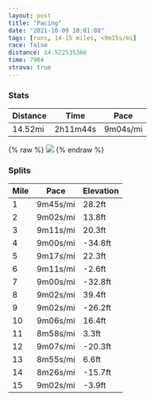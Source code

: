 ```yaml
---
layout: post
title: "Pacing"
date: "2021-10-09 10:01:08"
tags: [runs, 14-15 miles, <9m15s/mi]
race: false
distance: 14.522535366
time: 7904
strava: true
---
```


### Stats

| Distance | Time | Pace |
|----------|------|------|
|14.52mi|2h11m44s|9m04s/mi|

{% raw %}
<img src='https://maps.googleapis.com/maps/api/staticmap?maptype=roadmap&path=enc:iawwFjisbMTo@JiCeEyCYu@fAqFh@s@v@wFb@HwAqAWq@qDkB_@u@eC{Ao@Qs@ZIsBu@_BkARcAUcHgFyAMmDeCKe@_AaA}DiBI]eCgB{@gAsCwAk@Em@k@{B_Ag@aAAcAWf@aAPyCwBHu@g@aAk@{CdAiHQcDbBeFZyBIm@_AuAkDkA_DqB}AsBs@iBKqAHqA~@{CGsBoAiCgBe@wBmBkB}Ec@i@eFaAiCbAmBUgBeB}CwFsCCoHwBiBaAyDcFsFiC_DcDk@aB_@uC^eF[cBk@{@cDiB_IeGaGuDoFuCw@QkGUoAZmBtAg@EwCoAwB{AaE{FaAy@wDFaDUoBk@oAyAkAiDm@Wi@Ta@fARjBfAbCCp@e@hAaBDmCyCcDaB}AOaBfBeBzDmAlHEx@\~Ad@d@z@`@rAOd@aA\sClAkAnBGbCs@x@L~@x@zA`Cj@vCj@rAjDxBhAzEdB~DpJ`FdAbAlArCj@n@lA^~BKbBv@f@|@rAdGtBnDzAdAzBt@bBAbFaBdAFnCdBvG`JzFCv@VlAlAjDzG`@AlChDlDtGxA`BpCVlFi@vBj@nAfAZsArBkCZkABeBW}BbBgISgDIYwAT_Bc@gAeAaDmGsB@sJeC_BaA_CwD_DyBsBo@cCyBoAeDSmBb@}DUyBc@y@oOuJwAsA}Be@kAmAcEqC{Hi@}@L{ArAg@DoDcAcCsAcDsCsBkDqDHoEy@qAaAoBiEw@]g@\W`AThB|@nBJt@m@zAi@ReAKqEcEcDmAa@H_BjBmBxDYbEFZa@dAE|@Ht@f@l@rAv@~@?v@yAH_BdAsAnGmAlBd@tBbDl@tDfAtApAh@fAnA|@pEpBtD|IrEnA`Bv@zBj@r@pA^|CO|A`A^h@dAtFfBzB`@lA~BlAbBJxFs@hCGvExD~BxEd@b@|AVdDGbBr@l@n@nCpFnEvDvFhJtC|@|Ee@hBJ`Ab@v@`BV~Bj@x@zCnBpFrBdCxA|@bArBbExApBbCXZn@fB`A`@vBXZWlCpCkAGONDFl@o@tAjAp@f@CP^|@d@Lb@`Ab@Fb@`IfBr@jAtAj@FrBvAHb@jAd@AdBjAh@AnB~Az@D?ZrBWl@zAiApC{ApCqDnDTpCY|AvD`AzClClDlAhBlAvCbClAZpAKAd@x@FpB|A`B~Ef@Y^Fl@x@~@HlDbCWlAiA`By@lDc@Ts@hBa@xBdB`ATh@SxC\dBQT`AR^~@nAp@c@dCtDtA&key=AIzaSyC1MId7bFpkLXNAaYhBSTb8jLyiSqzbDtM&size=800x800&markers=color:yellow|label:S|40.75557,-73.9959&markers=color:green|label:F|40.754419999999996,-74.0014899999999'>
{% endraw %}

### Splits

| Mile | Pace | Elevation |
|------|------|-----------|
|1|9m45s/mi|28.2ft|
|2|9m02s/mi|13.8ft|
|3|9m11s/mi|20.3ft|
|4|9m00s/mi|-34.8ft|
|5|9m17s/mi|22.3ft|
|6|9m11s/mi|-2.6ft|
|7|9m00s/mi|-32.8ft|
|8|9m02s/mi|39.4ft|
|9|9m02s/mi|-26.2ft|
|10|9m06s/mi|16.4ft|
|11|8m58s/mi|3.3ft|
|12|9m07s/mi|-20.3ft|
|13|8m55s/mi|6.6ft|
|14|8m26s/mi|-15.7ft|
|15|9m02s/mi|-3.9ft|
